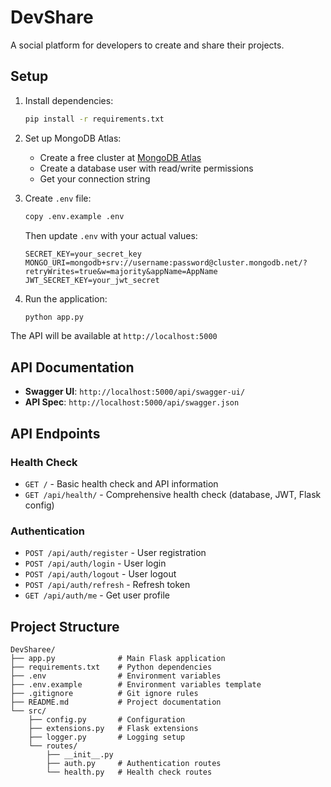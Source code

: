 # DevShare

A social platform for developers to create and share their projects.

## Setup

1. Install dependencies:
   ```bash
   pip install -r requirements.txt
   ```

2. Set up MongoDB Atlas:
   - Create a free cluster at [MongoDB Atlas](https://cloud.mongodb.com)
   - Create a database user with read/write permissions
   - Get your connection string

3. Create `.env` file:
   ```bash
   copy .env.example .env
   ```
   Then update `.env` with your actual values:
   ```
   SECRET_KEY=your_secret_key
   MONGO_URI=mongodb+srv://username:password@cluster.mongodb.net/?retryWrites=true&w=majority&appName=AppName
   JWT_SECRET_KEY=your_jwt_secret
   ```

4. Run the application:
   ```bash
   python app.py
   ```

The API will be available at `http://localhost:5000`

## API Documentation

- **Swagger UI**: `http://localhost:5000/api/swagger-ui/`
- **API Spec**: `http://localhost:5000/api/swagger.json`

## API Endpoints

### Health Check
- `GET /` - Basic health check and API information
- `GET /api/health/` - Comprehensive health check (database, JWT, Flask config)

### Authentication
- `POST /api/auth/register` - User registration
- `POST /api/auth/login` - User login
- `POST /api/auth/logout` - User logout
- `POST /api/auth/refresh` - Refresh token
- `GET /api/auth/me` - Get user profile

## Project Structure

```
DevSharee/
├── app.py              # Main Flask application
├── requirements.txt    # Python dependencies
├── .env                # Environment variables
├── .env.example        # Environment variables template
├── .gitignore          # Git ignore rules
├── README.md           # Project documentation
└── src/
    ├── config.py       # Configuration
    ├── extensions.py   # Flask extensions
    ├── logger.py       # Logging setup
    └── routes/
        ├── __init__.py
        ├── auth.py     # Authentication routes
        └── health.py   # Health check routes
```
